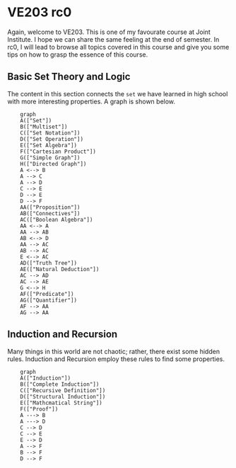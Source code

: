# VE203 rc0

Again, welcome to VE203. This is one of my favourate course at Joint Institute. I hope we can share the same feeling at the end of semester. In rc0, I will lead to browse all topics covered in this course and give you some tips on how to grasp the essence of this course.

## Basic Set Theory and Logic

The content in this section connects the `set` we have learned in high school with more interesting properties. A graph is shown below.

```mermaid
    graph
    A(["Set"])
    B(["Multiset"])
    C(["Set Notation"])
    D(["Set Operation"])
    E(["Set Algebra"])
    F(["Cartesian Product"])
    G(["Simple Graph"])
    H(["Directed Graph"])
    A <--> B
    A --> C
    A --> D
    C --> E
    D --> E
    D --> F
    AA(["Proposition"])
    AB(["Connectives"])
    AC(["Boolean Algebra"])
    AA <--> A
    AA --> AB
    AB <--> D
    AA --> AC
    AB --> AC
    E <--> AC
    AD(["Truth Tree"])
    AE(["Natural Deduction"])
    AC --> AD
    AC --> AE
    G <--> H
    AF(["Predicate"])
    AG(["Quantifier"])
    AF --> AA
    AG --> AA
```

## Induction and Recursion

Many things in this world are not chaotic; rather, there exist some hidden rules. Induction and Recursion employ these rules to find some properties.

```mermaid
    graph
    A(["Induction"])
    B(["Complete Induction"])
    C(["Recursive Definition"])
    D(["Structural Induction"])
    E(["Mathcmatical String"])
    F(["Proof"])
    A ---> B
    A ---> D
    C --> D
    C --> E
    E --> D
    A --> F
    B --> F
    D --> F
```